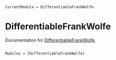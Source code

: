 ```@meta
CurrentModule = DifferentiableFrankWolfe
```

# DifferentiableFrankWolfe

Documentation for [DifferentiableFrankWolfe](https://github.com/gdalle/DifferentiableFrankWolfe.jl).

```@index
```

```@autodocs
Modules = [DifferentiableFrankWolfe]
```
